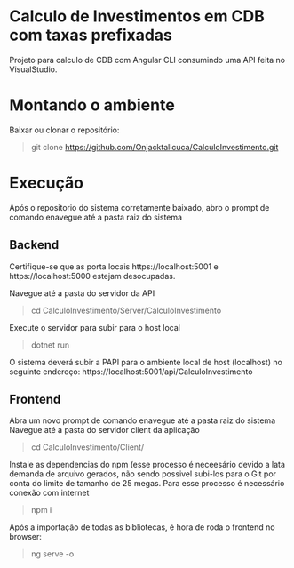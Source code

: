 # Calculo de Investimentos em CDB com taxas prefixadas

Projeto para calculo de CDB com Angular CLI consumindo uma API feita no VisualStudio.

Montando o ambiente
=======
Baixar ou clonar o repositório:
>git clone https://github.com/Onjacktallcuca/CalculoInvestimento.git 

Execução
=======
Após o repositorio do sistema corretamente baixado, abro o prompt de comando enavegue até a pasta raiz do sistema

Backend
-----------
Certifique-se que as porta locais https://localhost:5001 e https://localhost:5000 estejam desocupadas.

Navegue até a pasta do servidor da API
>cd CalculoInvestimento/Server/CalculoInvestimento

Execute o servidor para subir para o host local
>dotnet run

O sistema deverá subir a PAPI para o ambiente local de host (localhost) no seguinte endereço: https://localhost:5001/api/CalculoInvestimento


Frontend
-----------
Abra um novo prompt de comando enavegue até a pasta raiz do sistema
Navegue até a pasta do servidor client da aplicação
>cd CalculoInvestimento/Client/ 

Instale as dependencias do npm (esse processo é neceesário devido a lata demanda de arquivo gerados, não sendo possivel subi-los para o Git por conta do limite de tamanho de 25 megas. 
Para esse processo é necessário conexão com internet
>npm i

Após a importação de todas as bibliotecas, é hora de roda o frontend no browser:
>ng serve -o


